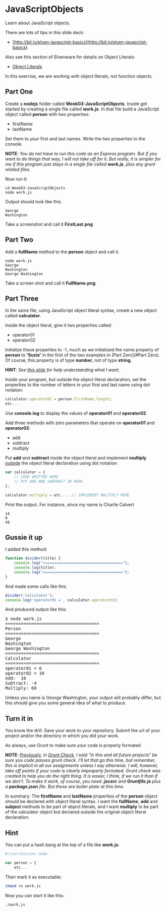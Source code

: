 # JavaScriptObjects

Learn about JavaScript objects.

There are lots of tips in this slide deck:

* [http://bit.ly/elven-javascript-basics](http://bit.ly/elven-javascript-basics)

Also see this section of Elvenware for details on Object Literals:

- [Object Literals][elf-obj-literal]

[elf-obj-literal]: http://www.elvenware.com/charlie/development/web/JavaScript/JavaScriptObjects.html#object-literal

In this exercise, we are working with object literals, not function objects.

## Part One

Create a **nodejs** folder called **Week03-JavaScriptObjects**. Inside get started by creating a single file called **work.js**. In that file build a JavaScript object called **person** with two properties:

* firstName
* lastName

Set them to _your_ first and last names. Write the two properties to the console.

**NOTE**: _You do not have to run this code as an Express program. But if you want to do things that way, I will not take off for it. But really, it is simpler for me if this program just stays in a single file called **work.js**, plus any grunt related files._

Now run it:

```
cd Week03-JavaScriptObjects
node work.js
```

Output should look like this:

```
George
Washington
```

Take a screenshot and call it **FirstLast.png**

## Part Two

Add a **fullName** method to the **person** object and call it.

```
node work.js
George
Washington
George Washington
```

Take a screen shot and call it **FullName.png**.

## Part Three

In the same file, using JavaScript object literal syntax, create a new object called **calculator**.

Inside the object literal, give it two properties called:

* operator01
* operator02

Initialize these properties to -1, much as we initialized the name property of **person** to **'Suzie'** in the first of the two examples in [Part Zero](#Part Zero). Of course, this property is of type **number**, not of type **string**.  

**HINT**: _See [this slide][obj-slide] for help understanding what I want._

Inside your program, but outside the object literal declaration, set the properties to the number of letters in your first and last name using dot notation:

```javascript
calculator.operator01 = person.firstName.length;
etc...
```

Use **console.log** to display the values of **operator01** and **operator02**.

Add three methods with zero parameters that operate on **operator01** and **operator02**:

* add
* subtract
* multiply

Put **add** and **subtract** inside the object literal and implement **multiply** [outside][obj-outside] the object literal declaration using dot notation:

```javascript
var calculator = {
	// CODE OMITTED HERE
	// PUT ADD AND SUBTRACT IN HERE
};

calculator.multiply = etc.... // IMPLEMENT MULTIPLY HERE
```

Print the output. For instance, since my name is Charlie Calvert

```
14
0
49
```

[obj-outside]: http://www.elvenware.com/charlie/development/web/JavaScript/JavaScriptObjects.html#outside
[obj-slide]: https://docs.google.com/presentation/d/1uT8eqrBayG6ZgdBsGIWbxOr9Lf7nWnTZSHi1mlKfZks/edit#slide=id.g29c371fd0_022

## Gussie it up

I added this method:

```javascript
function divider(title) {
	console.log("====================================");
	console.log(title);
	console.log("====================================");
}
```

And made some calls like this:

```javascript
divider('Calculator');
console.log('operator01 =', calculator.operator01);
```

And produced output like this:

<pre>
$ node work.js
====================================
Person
====================================
George
Washington
George Washington
====================================
Calculator
====================================
operator01 = 6
operator02 = 10
Add:  16
Subtract: -4
Multiply: 60
</pre>

Unless you name is George Washington, your output will probably differ, but this should give you some general idea of what to produce.

## Turn it in

You know the drill. Save your work to your repository. Submit the url of your project and/or the directory in which you did your work.

As always, use Grunt to make sure your code is properly formated.

**NOTE**: _[Previously][gc-proj], in [Grunt Check][gc-proj], I said "in this and all future projects" be sure you code passes grunt check. I'll let that go this time, but remember, this is implicit in all our assignments unless I say otherwise. I will, however, take off points if your code is clearly improperly formated. Grunt check was created to help you do the right thing. It is easier, I think, if we run it than if we don't. To make it work, of course, you need **.jscsrc** and **Gruntfile.js** plus a **package.json** file. But these are boiler plate at this time._

[gc-proj]: http://www.ccalvert.net/books/CloudNotes/Assignments/GruntCheck.html#clean-code

In summary: The **firstName** and **lastName** properties of the **person** object should be declared with object literal syntax. I want the **fullName**, **add** and **subject** methods to be part of object literals, and I want **multiply** to be part of the calculator object but declared outside the original object literal declaration.

## Hint

You can put a hash bang at the top of a file like **work.js**:

```javascript
#!/usr/bin/env node

var person = {
	etc...
```

Then mark it as executable:

```bash
chmod +x work.js
```

Now you can start it like this:

```bash
./work.js
```
